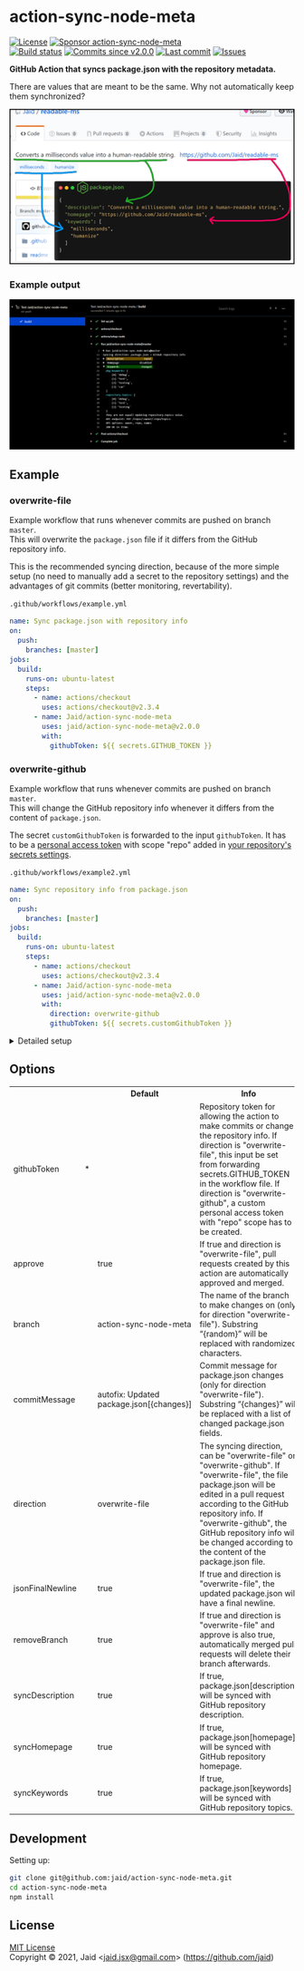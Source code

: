# action-sync-node-meta


<a href="https://raw.githubusercontent.com/jaid/action-sync-node-meta/master/license.txt"><img src="https://img.shields.io/github/license/jaid/action-sync-node-meta?style=flat-square" alt="License"/></a> <a href="https://github.com/sponsors/jaid"><img src="https://img.shields.io/badge/<3-Sponsor-FF45F1?style=flat-square" alt="Sponsor action-sync-node-meta"/></a>  
<a href="https://actions-badge.atrox.dev/jaid/action-sync-node-meta/goto"><img src="https://img.shields.io/endpoint.svg?style=flat-square&url=https%3A%2F%2Factions-badge.atrox.dev%2Fjaid%2Faction-sync-node-meta%2Fbadge" alt="Build status"/></a> <a href="https://github.com/jaid/action-sync-node-meta/commits"><img src="https://img.shields.io/github/commits-since/jaid/action-sync-node-meta/v2.0.0?style=flat-square&logo=github" alt="Commits since v2.0.0"/></a> <a href="https://github.com/jaid/action-sync-node-meta/commits"><img src="https://img.shields.io/github/last-commit/jaid/action-sync-node-meta?style=flat-square&logo=github" alt="Last commit"/></a> <a href="https://github.com/jaid/action-sync-node-meta/issues"><img src="https://img.shields.io/github/issues/jaid/action-sync-node-meta?style=flat-square&logo=github" alt="Issues"/></a>  

**GitHub Action that syncs package.json with the repository metadata.**


There are values that are meant to be the same. Why not automatically keep them synchronized?

![Banner](readme/banner.jpg)

### Example output

![Example output](readme/output.png)





## Example

### overwrite-file

Example workflow that runs whenever commits are pushed on branch `master`.  
This will overwrite the `package.json` file if it differs from the GitHub repository info.

This is the recommended syncing direction, because of the more simple setup (no need to manually add a secret to the repository settings) and the advantages of git commits (better monitoring, revertability).

`.github/workflows/example.yml`
```yaml
name: Sync package.json with repository info
on:
  push:
    branches: [master]
jobs:
  build:
    runs-on: ubuntu-latest
    steps:
      - name: actions/checkout
        uses: actions/checkout@v2.3.4
      - name: Jaid/action-sync-node-meta
        uses: jaid/action-sync-node-meta@v2.0.0
        with:
          githubToken: ${{ secrets.GITHUB_TOKEN }}
```

### overwrite-github

Example workflow that runs whenever commits are pushed on branch `master`.  
This will change the GitHub repository info whenever it differs from the content of `package.json`.

The secret `customGithubToken` is forwarded to the input `githubToken`. It has to be a [personal access token](https://github.com/settings/tokens) with scope "repo" added in [your repository's secrets settings](https://github.com/YOUR_NAME/YOUR_REPOSITORY/settings/secrets).

`.github/workflows/example2.yml`
```yaml
name: Sync repository info from package.json
on:
  push:
    branches: [master]
jobs:
  build:
    runs-on: ubuntu-latest
    steps:
      - name: actions/checkout
        uses: actions/checkout@v2.3.4
      - name: Jaid/action-sync-node-meta
        uses: jaid/action-sync-node-meta@v2.0.0
        with:
          direction: overwrite-github
          githubToken: ${{ secrets.customGithubToken }}
```

<details>
<summary>Detailed setup</summary>
Go to your account settings and then to “Developer settings”.

![Token setup: Step 1](readme/tokenSteps/01.png)

Go to “Personal access tokens”.

![Token setup: Step 2](readme/tokenSteps/02.png)

Click “Generate new token”.

![Token setup: Step 3](readme/tokenSteps/03.png)

Give it a good title, so you still know what your token does in one year. Add „repo“ permissions.

![Token setup: Step 4](readme/tokenSteps/04.png)

Copy the generated token.

![Token setup: Step 5](readme/tokenSteps/05.png)

Go to the repository that uses action-sync-node-meta. Go to “Settings”, “Secrets”.

![Token setup: Step 6](readme/tokenSteps/06.png)

Click “New repository secret”.

![Token setup: Step 7](readme/tokenSteps/07.png)

Add the secret token from your clipboard. Name the token “repoGithubToken” or anything you like.

![Token setup: Step 8](readme/tokenSteps/08.png)

Now pass the token to action-sync-node-meta in your workflow file.

```yaml
- name: Jaid/action-sync-node-meta
  uses: jaid/action-sync-node-meta@v2.0.0
  with:
    direction: overwrite-github
    githubToken: ${{ secrets.repoGithubToken }}
```

</details>








## Options



<table>
<tr>
<th></th>
<th></th>
<th>Default</th>
<th>Info</th>
</tr>
<tr>
<td>githubToken</td>
<td>*</td>
<td></td>
<td>Repository token for allowing the action to make commits or change the repository info. If direction is "overwrite-file", this input be set from forwarding secrets.GITHUB_TOKEN in the workflow file. If direction is "overwrite-github", a custom personal access token with "repo" scope has to be created.</td>
</tr>
<tr>
<td>approve</td>
<td></td>
<td>true</td>
<td>If true and direction is "overwrite-file", pull requests created by this action are automatically approved and merged.</td>
</tr>
<tr>
<td>branch</td>
<td></td>
<td>action-sync-node-meta</td>
<td>The name of the branch to make changes on (only for direction "overwrite-file"). Substring “{random}” will be replaced with randomized characters.</td>
</tr>
<tr>
<td>commitMessage</td>
<td></td>
<td>autofix: Updated package.json[{changes}]</td>
<td>Commit message for package.json changes (only for direction "overwrite-file"). Substring “{changes}” will be replaced with a list of changed package.json fields.</td>
</tr>
<tr>
<td>direction</td>
<td></td>
<td>overwrite-file</td>
<td>The syncing direction, can be "overwrite-file" or "overwrite-github". If "overwrite-file", the file package.json will be edited in a pull request according to the GitHub repository info. If "overwrite-github", the GitHub repository info will be changed according to the content of the package.json file.</td>
</tr>
<tr>
<td>jsonFinalNewline</td>
<td></td>
<td>true</td>
<td>If true and direction is "overwrite-file", the updated package.json will have a final newline.</td>
</tr>
<tr>
<td>removeBranch</td>
<td></td>
<td>true</td>
<td>If true and direction is "overwrite-file" and approve is also true, automatically merged pull requests will delete their branch afterwards.</td>
</tr>
<tr>
<td>syncDescription</td>
<td></td>
<td>true</td>
<td>If true, package.json[description] will be synced with GitHub repository description.</td>
</tr>
<tr>
<td>syncHomepage</td>
<td></td>
<td>true</td>
<td>If true, package.json[homepage] will be synced with GitHub repository homepage.</td>
</tr>
<tr>
<td>syncKeywords</td>
<td></td>
<td>true</td>
<td>If true, package.json[keywords] will be synced with GitHub repository topics.</td>
</tr>
</table>













## Development



Setting up:
```bash
git clone git@github.com:jaid/action-sync-node-meta.git
cd action-sync-node-meta
npm install
```


## License
[MIT License](https://raw.githubusercontent.com/jaid/action-sync-node-meta/master/license.txt)  
Copyright © 2021, Jaid \<jaid.jsx@gmail.com> (https://github.com/jaid)

<!---
Readme generated with tldw v7.0.0
https://github.com/Jaid/tldw
-->
